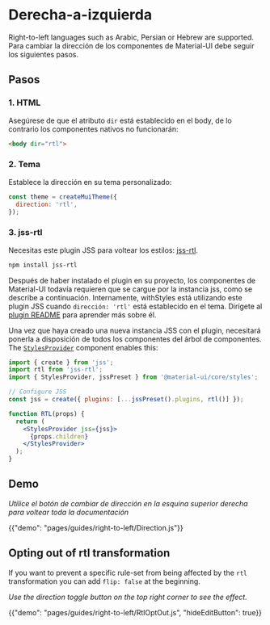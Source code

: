 # Derecha-a-izquierda

<p class="description">Right-to-left languages such as Arabic, Persian or Hebrew are supported. Para cambiar la dirección de los componentes de Material-UI debe seguir los siguientes pasos.</p>

## Pasos

### 1. HTML

Asegúrese de que el atributo `dir` está establecido en el body, de lo contrario los componentes nativos no funcionarán:

```html
<body dir="rtl">
```

### 2. Tema

Establece la dirección en su tema personalizado:

```js
const theme = createMuiTheme({
  direction: 'rtl',
});
```

### 3. jss-rtl

Necesitas este plugin JSS para voltear los estilos: [jss-rtl](https://github.com/alitaheri/jss-rtl).

```sh
npm install jss-rtl
```

Después de haber instalado el plugin en su proyecto, los componentes de Material-UI todavía requieren que se cargue por la instancia jss, como se describe a continuación. Internamente, withStyles está utilizando este plugin JSS cuando `dirección: 'rtl'` está establecido en el tema. Dirígete al [plugin README](https://github.com/alitaheri/jss-rtl) para aprender más sobre él.

Una vez que haya creado una nueva instancia JSS con el plugin, necesitará ponerla a disposición de todos los componentes del árbol de componentes. The [`StylesProvider`](/styles/api/#stylesprovider) component enables this:

```jsx
import { create } from 'jss';
import rtl from 'jss-rtl';
import { StylesProvider, jssPreset } from '@material-ui/core/styles';

// Configure JSS
const jss = create({ plugins: [...jssPreset().plugins, rtl()] });

function RTL(props) {
  return (
    <StylesProvider jss={jss}>
      {props.children}
    </StylesProvider>
  );
}
```

## Demo

_Utilice el botón de cambiar de dirección en la esquina superior derecha para voltear toda la documentación_

{{"demo": "pages/guides/right-to-left/Direction.js"}}

## Opting out of rtl transformation

If you want to prevent a specific rule-set from being affected by the `rtl` transformation you can add `flip: false` at the beginning.

_Use the direction toggle button on the top right corner to see the effect._

{{"demo": "pages/guides/right-to-left/RtlOptOut.js", "hideEditButton": true}}
